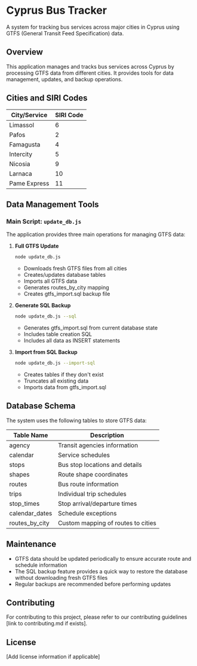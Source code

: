 # Cyprus Bus Tracker

A system for tracking bus services across major cities in Cyprus using GTFS (General Transit Feed Specification) data.

## Overview

This application manages and tracks bus services across Cyprus by processing GTFS data from different cities. It provides tools for data management, updates, and backup operations.

## Cities and SIRI Codes

| City/Service    | SIRI Code |
|----------------|-----------|
| Limassol       | 6         |
| Pafos          | 2         |
| Famagusta      | 4         |
| Intercity      | 5         |
| Nicosia        | 9         |
| Larnaca        | 10        |
| Pame Express   | 11        |

## Data Management Tools

### Main Script: `update_db.js`

The application provides three main operations for managing GTFS data:

1. **Full GTFS Update**
   ```bash
   node update_db.js
   ```
   - Downloads fresh GTFS files from all cities
   - Creates/updates database tables
   - Imports all GTFS data
   - Generates routes_by_city mapping
   - Creates gtfs_import.sql backup file

2. **Generate SQL Backup**
   ```bash
   node update_db.js --sql
   ```
   - Generates gtfs_import.sql from current database state
   - Includes table creation SQL
   - Includes all data as INSERT statements

3. **Import from SQL Backup**
   ```bash
   node update_db.js --import-sql
   ```
   - Creates tables if they don't exist
   - Truncates all existing data
   - Imports data from gtfs_import.sql

## Database Schema

The system uses the following tables to store GTFS data:

| Table Name      | Description                           |
|----------------|---------------------------------------|
| agency         | Transit agencies information           |
| calendar       | Service schedules                      |
| stops          | Bus stop locations and details         |
| shapes         | Route shape coordinates                |
| routes         | Bus route information                  |
| trips          | Individual trip schedules              |
| stop_times     | Stop arrival/departure times           |
| calendar_dates | Schedule exceptions                    |
| routes_by_city | Custom mapping of routes to cities     |

## Maintenance

- GTFS data should be updated periodically to ensure accurate route and schedule information
- The SQL backup feature provides a quick way to restore the database without downloading fresh GTFS files
- Regular backups are recommended before performing updates

## Contributing

For contributing to this project, please refer to our contributing guidelines [link to contributing.md if exists].

## License

[Add license information if applicable]